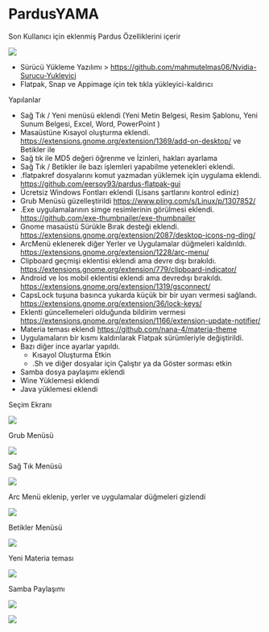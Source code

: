 # PardusYAMA
Son Kullanıcı için eklenmiş Pardus Özelliklerini içerir

![](https://forum.pardus.org.tr/uploads/default/original/2X/a/a45430a672e21f0cb3be202fc6439b4bfd31d6c3.png)



- Sürücü Yükleme Yazılımı > https://github.com/mahmutelmas06/Nvidia-Surucu-Yukleyici
- Flatpak, Snap ve Appimage için tek tıkla yükleyici-kaldırıcı



Yapılanlar
- Sağ Tık / Yeni menüsü eklendi (Yeni Metin Belgesi, Resim Şablonu, Yeni Sunum Belgesi, Excel, Word, PowerPoint )
- Masaüstüne Kısayol oluşturma eklendi. https://extensions.gnome.org/extension/1369/add-on-desktop/ ve Betikler ile
- Sağ tık ile MD5 değeri öğrenme ve İzinleri, hakları ayarlama
- Sağ Tık / Betikler ile bazı işlemleri yapabilme yetenekleri eklendi.
- .flatpakref dosyalarını komut yazmadan yüklemek için uygulama eklendi. https://github.com/eersoy93/pardus-flatpak-gui
- Ücretsiz Windows Fontları eklendi (Lisans şartlarını kontrol ediniz)
- Grub Menüsü güzelleştirildi https://www.pling.com/s/Linux/p/1307852/
- .Exe uygulamalarının simge resimlerinin görülmesi eklendi. https://github.com/exe-thumbnailer/exe-thumbnailer
- Gnome masaüstü Sürükle Bırak desteği eklendi. https://extensions.gnome.org/extension/2087/desktop-icons-ng-ding/
- ArcMenü eklenerek diğer Yerler ve Uygulamalar düğmeleri kaldırıldı. https://extensions.gnome.org/extension/1228/arc-menu/
- Clipboard geçmişi eklentisi eklendi ama devre dışı bırakıldı. https://extensions.gnome.org/extension/779/clipboard-indicator/
- Android ve İos mobil eklentisi eklendi ama devredışı bırakıldı. https://extensions.gnome.org/extension/1319/gsconnect/
- CapsLock tuşuna basınca yukarda küçük bir bir uyarı vermesi sağlandı. https://extensions.gnome.org/extension/36/lock-keys/
- Eklenti güncellemeleri olduğunda bildirim vermesi https://extensions.gnome.org/extension/1166/extension-update-notifier/ 
- Materia teması eklendi https://github.com/nana-4/materia-theme
- Uygulamaların bir kısmı kaldırılarak Flatpak sürümleriyle değiştirildi.
- Bazı diğer ince ayarlar yapıldı.
   - Kısayol Oluşturma Etkin
   - .Sh ve diğer dosyalar için Çalıştır ya da Göster sorması etkin
- Samba dosya paylaşımı eklendi
- Wine Yüklemesi eklendi
- Java yüklemesi eklendi


Seçim Ekranı

![](https://forum.pardus.org.tr/uploads/default/original/2X/0/08b9b6e9a1cfb05e88bcec284c4a49d927e6fb6e.png)

Grub Menüsü

![](https://forum.pardus.org.tr/uploads/default/optimized/2X/d/d16e01d25fcf440dc61d5a33c907047c1d88581a_2_517x290.png)

Sağ Tık Menüsü

![](https://forum.pardus.org.tr/uploads/default/original/2X/1/1f01083589ceb6ef752743591900a532b958f8fb.png)

Arc Menü eklenip, yerler ve uygulamalar düğmeleri gizlendi

![](https://forum.pardus.org.tr/uploads/default/original/2X/a/a0210923021d13be3bfc15e26ef69db647dba56a.png)

Betikler Menüsü

![](https://forum.pardus.org.tr/uploads/default/optimized/2X/6/62175cd6198c357a5ce3ddce0ad6cbff0c94435d_2_690x401.png)

Yeni Materia teması

![](https://forum.pardus.org.tr/uploads/default/optimized/2X/0/0ee53bedd9ecca5c4a0a7c00e4f53a0bbd3b0757_2_690x451.png)

Samba Paylaşımı

![](https://forum.pardus.org.tr/uploads/default/optimized/2X/d/d8402250ad02412a3d41fcc7cb1fdd0f2d17a9aa_2_467x375.png)

![](https://forum.pardus.org.tr/uploads/default/original/2X/f/f88656e61f244d179c524c6054240c2c6c4a61ee.png)

 
